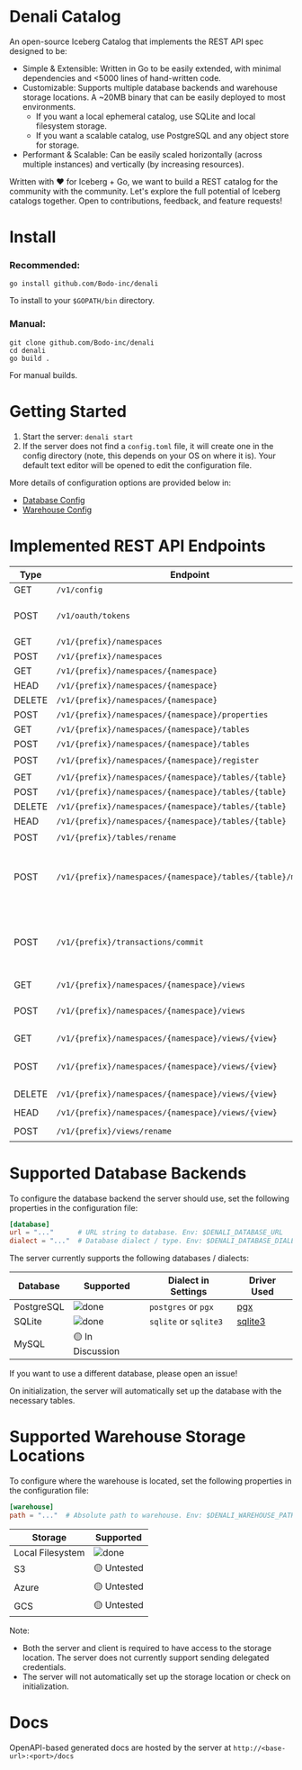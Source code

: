 # Denali Catalog

An open-source Iceberg Catalog that implements the REST API spec designed to be:

- Simple & Extensible: Written in Go to be easily extended, with minimal dependencies and <5000 lines of hand-written code.
- Customizable: Supports multiple database backends and warehouse storage locations. A ~20MB binary that can be easily deployed to most environments.
  - If you want a local ephemeral catalog, use SQLite and local filesystem storage.
  - If you want a scalable catalog, use PostgreSQL and any object store for storage.
- Performant & Scalable: Can be easily scaled horizontally (across multiple instances) and vertically (by increasing resources).

Written with ❤️ for Iceberg + Go, we want to build a REST catalog for the community with the community. Let's explore the full potential of Iceberg catalogs together. Open to contributions, feedback, and feature requests!

# Install
### Recommended:
```shell
go install github.com/Bodo-inc/denali
```
To install to your `$GOPATH/bin` directory.

### Manual:
```shell
git clone github.com/Bodo-inc/denali
cd denali
go build .
```
For manual builds.

# Getting Started

1) Start the server: `denali start`
2) If the server does not find a `config.toml` file, it will create one in the config directory (note, this depends on your OS on where it is). Your default text editor will be opened to edit the configuration file. 

More details of configuration options are provided below in:
- [Database Config](#supported-database-backends)
- [Warehouse Config](#supported-warehouse-storage-locations)

# Implemented REST API Endpoints 

| Type | Endpoint | Implemented |
| --- | --- | --- |
| GET | `/v1/config` | ![done]  |
| POST | `/v1/oauth/tokens` | ❌ Oauth Not Supported Yet |
| GET | `/v1/{prefix}/namespaces` | ![done] |
| POST | `/v1/{prefix}/namespaces` | ![done] |
| GET | `/v1/{prefix}/namespaces/{namespace}` | ![done] |
| HEAD | `/v1/{prefix}/namespaces/{namespace}` | ![done] |
| DELETE | `/v1/{prefix}/namespaces/{namespace}` | ![done] |
| POST | `/v1/{prefix}/namespaces/{namespace}/properties` | ![done] |
| GET | `/v1/{prefix}/namespaces/{namespace}/tables` | ![done] |
| POST | `/v1/{prefix}/namespaces/{namespace}/tables` | ![done] |
| POST | `/v1/{prefix}/namespaces/{namespace}/register` | 🟡 Untested |
| GET | `/v1/{prefix}/namespaces/{namespace}/tables/{table}` | ![done] |
| POST | `/v1/{prefix}/namespaces/{namespace}/tables/{table}` | ![done]  |
| DELETE | `/v1/{prefix}/namespaces/{namespace}/tables/{table}` | ![done] |
| HEAD | `/v1/{prefix}/namespaces/{namespace}/tables/{table}` | ![done] |
| POST | `/v1/{prefix}/tables/rename` | 🟡 Untested |
| POST | `/v1/{prefix}/namespaces/{namespace}/tables/{table}/metrics` | ❌ Implemented but Metrics Not Tracked Yet |
| POST | `/v1/{prefix}/transactions/commit` | ❌ Multi-Table Transactions Not Supported Yet |
| GET | `/v1/{prefix}/namespaces/{namespace}/views` | ![done] |
| POST | `/v1/{prefix}/namespaces/{namespace}/views` | ❌ Not Implemented Yet |
| GET | `/v1/{prefix}/namespaces/{namespace}/views/{view}` | 🟡 Untested |
| POST | `/v1/{prefix}/namespaces/{namespace}/views/{view}` | ❌ Not Implemented Yet |
| DELETE | `/v1/{prefix}/namespaces/{namespace}/views/{view}` | 🟡 Untested |
| HEAD | `/v1/{prefix}/namespaces/{namespace}/views/{view}` | 🟡 Untested |
| POST | `/v1/{prefix}/views/rename` | 🟡 Untested  |

# Supported Database Backends

To configure the database backend the server should use, set the following properties in the configuration file:

```toml
[database]
url = "..."      # URL string to database. Env: $DENALI_DATABASE_URL
dialect = "..."  # Database dialect / type. Env: $DENALI_DATABASE_DIALECT
```

The server currently supports the following databases / dialects:

| Database | Supported | Dialect in Settings |  Driver Used |
| --- | --- | --- | --- |
| PostgreSQL | ![done] | `postgres` or `pgx` | [pgx](https://github.com/jackc/pgx)
| SQLite | ![done] | `sqlite` or `sqlite3` | [sqlite3](https://github.com/mattn/go-sqlite3)
| MySQL | 🟡 In Discussion

If you want to use a different database, please open an issue!

On initialization, the server will automatically set up the database with the necessary tables.

# Supported Warehouse Storage Locations

To configure where the warehouse is located, set the following properties in the configuration file:

```toml
[warehouse]
path = "..."  # Absolute path to warehouse. Env: $DENALI_WAREHOUSE_PATH
```

| Storage | Supported | 
| --- | --- |
| Local Filesystem | ![done] |
| S3 | 🟡 Untested | 
| Azure | 🟡 Untested |
| GCS | 🟡 Untested |

Note:
- Both the server and client is required to have access to the storage location. The server does not currently support sending delegated credentials.
- The server will not automatically set up the storage location or check on initialization.

# Docs

OpenAPI-based generated docs are hosted by the server at `http://<base-url>:<port>/docs`

[done]: https://cdn.jsdelivr.net/gh/Readme-Workflows/Readme-Icons@main/icons/octicons/ApprovedChanges.svg
